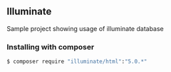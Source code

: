 ## Illuminate

Sample project showing usage of illuminate database

### Installing with composer

```bash
$ composer require "illuminate/html":"5.0.*"
```
